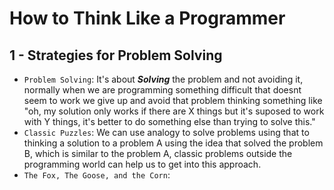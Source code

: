 # How to Think Like a Programmer 

## 1 - Strategies for Problem Solving

- `Problem Solving`: It's about ***Solving*** the problem and not avoiding it, normally when we are programming something difficult that doesnt seem to work we give up and avoid that problem thinking something like "oh, my solution only works if there are X things but it's suposed to work with Y things, it's better to do something else than trying to solve this."
- `Classic Puzzles`: We can use analogy to solve problems using that to thinking a solution to a problem A using the idea that solved the problem B, which is similar to the problem A, classic problems outside the programming world can help us to get into this approach.
- `The Fox, The Goose, and the Corn`:

